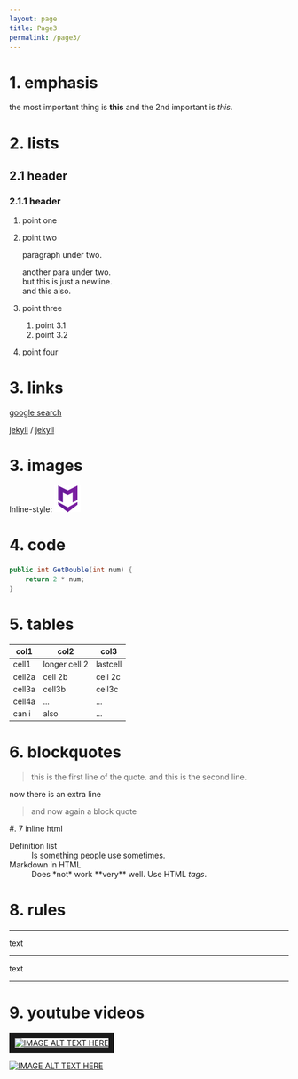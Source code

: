 ```yaml
---
layout: page
title: Page3
permalink: /page3/
---
```


# 1. emphasis

the most important thing is **this** and the 2nd important is *this*.


# 2. lists

## 2.1 header

### 2.1.1 header


1. point one

2. point two

    paragraph under two.

    another para under two.  
    but this is just a newline.  
    and this also.
    
3. point three
    1. point 3.1
    2. point 3.2

4. point four


# 3. links

[google search](https://www.google.de)

[jekyll][jekyll-organization] /
[jekyll](https://github.com/jekyll/jekyll)

[jekyll-organization]: https://github.com/jekyll


# 3. images

Inline-style: 
![alt text](https://github.com/adam-p/markdown-here/raw/master/src/common/images/icon48.png "Logo Title Text 1")


# 4. code

```c#
public int GetDouble(int num) {
    return 2 * num;
}
```

# 5. tables

| col1 | col2 | col3 |
| ---- | ---- | --- |
| cell1 | longer cell 2 | lastcell| 
| cell2a | cell 2b | cell 2c |
| cell3a | cell3b | cell3c |
| cell4a | ... | ... |
| can i | also | ... |


# 6. blockquotes

> this is the first line of the quote.
> and this is the second line.

now there is an extra line

> and now again a block quote


#. 7 inline html

<dl>
  <dt>Definition list</dt>
  <dd>Is something people use sometimes.</dd>

  <dt>Markdown in HTML</dt>
  <dd>Does *not* work **very** well. Use HTML <em>tags</em>.</dd>
</dl>

# 8. rules

---

text

---

text

---



# 9. youtube videos


<a href="http://www.youtube.com/watch?feature=player_embedded&v=YOUTUBE_VIDEO_ID_HERE
" target="_blank"><img src="http://img.youtube.com/vi/YOUTUBE_VIDEO_ID_HERE/0.jpg" 
alt="IMAGE ALT TEXT HERE" width="240" height="180" border="10" /></a>


[![IMAGE ALT TEXT HERE](http://img.youtube.com/vi/YOUTUBE_VIDEO_ID_HERE/0.jpg)](http://www.youtube.com/watch?v=YOUTUBE_VIDEO_ID_HERE)


